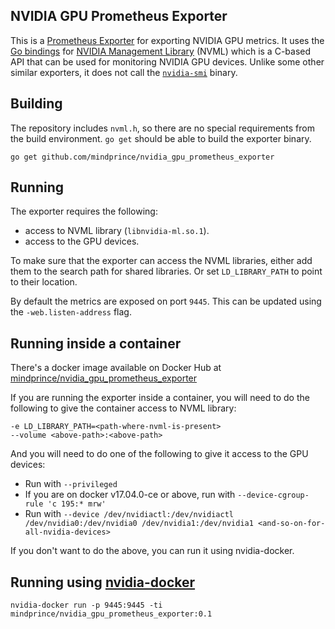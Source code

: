 NVIDIA GPU Prometheus Exporter
------------------------------

This is a [Prometheus Exporter](https://prometheus.io/docs/instrumenting/exporters/) for
exporting NVIDIA GPU metrics. It uses the [Go bindings](https://github.com/mindprince/gonvml)
for [NVIDIA Management Library](https://developer.nvidia.com/nvidia-management-library-nvml)
(NVML) which is a C-based API that can be used for monitoring NVIDIA GPU devices.
Unlike some other similar exporters, it does not call the
[`nvidia-smi`](https://developer.nvidia.com/nvidia-system-management-interface) binary.

## Building

The repository includes `nvml.h`, so there are no special requirements from the
build environment. `go get` should be able to build the exporter binary.

```
go get github.com/mindprince/nvidia_gpu_prometheus_exporter
```

## Running

The exporter requires the following:
- access to NVML library (`libnvidia-ml.so.1`).
- access to the GPU devices.

To make sure that the exporter can access the NVML libraries, either add them
to the search path for shared libraries. Or set `LD_LIBRARY_PATH` to point to
their location.

By default the metrics are exposed on port `9445`. This can be updated using
the `-web.listen-address` flag.

## Running inside a container

There's a docker image available on Docker Hub at
[mindprince/nvidia_gpu_prometheus_exporter](https://hub.docker.com/r/mindprince/nvidia_gpu_prometheus_exporter/)

If you are running the exporter inside a container, you will need to do the
following to give the container access to NVML library:
```
-e LD_LIBRARY_PATH=<path-where-nvml-is-present>
--volume <above-path>:<above-path>
```

And you will need to do one of the following to give it access to the GPU
devices:
- Run with `--privileged`
- If you are on docker v17.04.0-ce or above, run with `--device-cgroup-rule 'c 195:* mrw'`
- Run with `--device /dev/nvidiactl:/dev/nvidiactl /dev/nvidia0:/dev/nvidia0 /dev/nvidia1:/dev/nvidia1 <and-so-on-for-all-nvidia-devices>`

If you don't want to do the above, you can run it using nvidia-docker.

## Running using [nvidia-docker](https://github.com/NVIDIA/nvidia-docker)

```
nvidia-docker run -p 9445:9445 -ti mindprince/nvidia_gpu_prometheus_exporter:0.1
```

